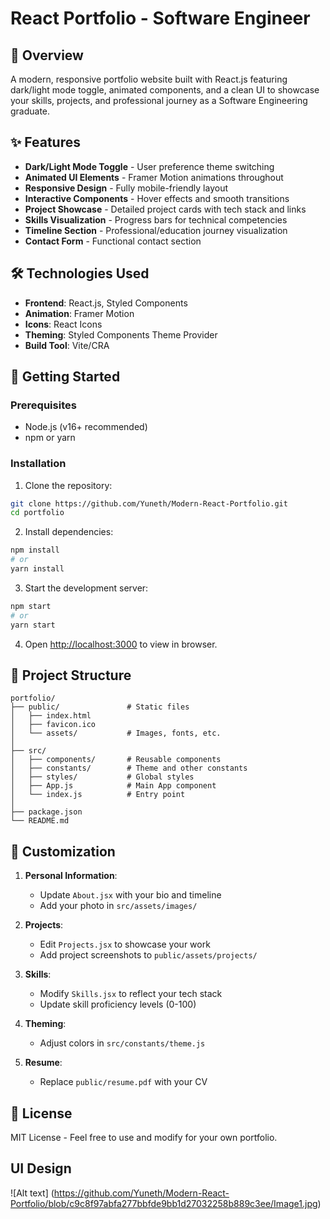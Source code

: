 # React Portfolio - Software Engineer

## 📝 Overview
A modern, responsive portfolio website built with React.js featuring dark/light mode toggle, animated components, and a clean UI to showcase your skills, projects, and professional journey as a Software Engineering graduate.

## ✨ Features
- **Dark/Light Mode Toggle** - User preference theme switching
- **Animated UI Elements** - Framer Motion animations throughout
- **Responsive Design** - Fully mobile-friendly layout
- **Interactive Components** - Hover effects and smooth transitions
- **Project Showcase** - Detailed project cards with tech stack and links
- **Skills Visualization** - Progress bars for technical competencies
- **Timeline Section** - Professional/education journey visualization
- **Contact Form** - Functional contact section

## 🛠️ Technologies Used
- **Frontend**: React.js, Styled Components
- **Animation**: Framer Motion
- **Icons**: React Icons
- **Theming**: Styled Components Theme Provider
- **Build Tool**: Vite/CRA

## 🚀 Getting Started

### Prerequisites
- Node.js (v16+ recommended)
- npm or yarn

### Installation
1. Clone the repository:
```bash
git clone https://github.com/Yuneth/Modern-React-Portfolio.git
cd portfolio
```

2. Install dependencies:
```bash
npm install
# or
yarn install
```

3. Start the development server:
```bash
npm start
# or
yarn start
```

4. Open [http://localhost:3000](http://localhost:3000) to view in browser.

## 📂 Project Structure
```
portfolio/
├── public/               # Static files
│   ├── index.html
│   ├── favicon.ico
│   └── assets/           # Images, fonts, etc.
│
├── src/
│   ├── components/       # Reusable components
│   ├── constants/        # Theme and other constants
│   ├── styles/           # Global styles
│   ├── App.js            # Main App component
│   └── index.js          # Entry point
│
├── package.json
└── README.md
```

## 🎨 Customization
1. **Personal Information**:
   - Update `About.jsx` with your bio and timeline
   - Add your photo in `src/assets/images/`

2. **Projects**:
   - Edit `Projects.jsx` to showcase your work
   - Add project screenshots to `public/assets/projects/`

3. **Skills**:
   - Modify `Skills.jsx` to reflect your tech stack
   - Update skill proficiency levels (0-100)

4. **Theming**:
   - Adjust colors in `src/constants/theme.js`

5. **Resume**:
   - Replace `public/resume.pdf` with your CV

## 📜 License
MIT License - Feel free to use and modify for your own portfolio.

## UI Design
![Alt text] (https://github.com/Yuneth/Modern-React-Portfolio/blob/c9c8f97abfa277bbfde9bb1d27032258b889c3ee/Image1.jpg)
